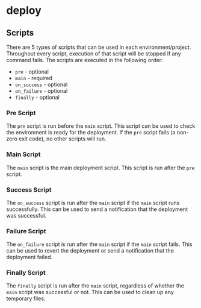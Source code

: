 # deploy

## Scripts

There are 5 types of scripts that can be used in each environment/project. Throughout every script, execution of that
script will be stopped if any command fails. The scripts are executed in the following order:

* `pre` - optional
* `main` - required
* `on_success` - optional
* `on_failure` - optional
* `finally` - optional

### Pre Script

The `pre` script is run before the `main` script. This script can be used to check the environment is ready for the
deployment. If the `pre` script fails (a non-zero exit code), no other scripts will run.

### Main Script

The `main` script is the main deployment script. This script is run after the `pre` script.

### Success Script

The `on_success` script is run after the `main` script if the `main` script runs successfully. This can be used to send
a notification that the deployment was successful.

### Failure Script

The `on_failure` script is run after the `main` script if the `main` script fails. This can be used to revert the
deployment or send a notification that the deployment failed.

### Finally Script

The `finally` script is run after the `main` script, regardless of whether the `main` script was successful or not. This
can be used to clean up any temporary files.